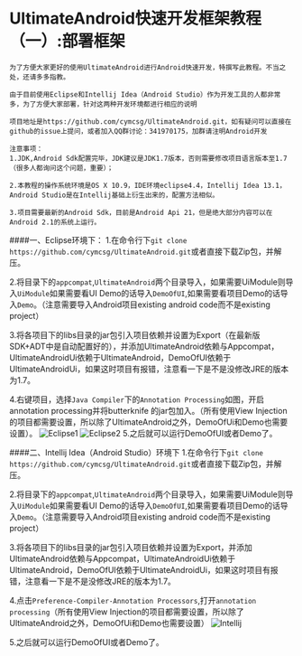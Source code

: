 UltimateAndroid快速开发框架教程（一）:部署框架
==========================
``为了方便大家更好的使用UltimateAndroid进行Android快速开发，特撰写此教程。不当之处，还请多多指教。`` 

``由于目前使用Eclipse和Intellij Idea（Android Studio）作为开发工具的人都非常多，为了方便大家部署，针对这两种开发环境都进行相应的说明``

``项目地址是https://github.com/cymcsg/UltimateAndroid.git，如有疑问可以直接在github的issue上提问，或者加入QQ群讨论：341970175，加群请注明Android开发``

    注意事项：
    1.JDK,Android Sdk配置完毕，JDK建议是JDK1.7版本，否则需要修改项目语言版本至1.7（很多人都询问这个问题，重要）；
    
    2.本教程的操作系统环境是OS X 10.9，IDE环境eclipse4.4，Intellij Idea 13.1，Android Studio是在Intellij基础上衍生出来的，配置方法相似。
    
    3.项目需要最新的Android Sdk，目前是Android Api 21，但是绝大部分内容可以在Android 2.1的系统上运行。


####一、Eclipse环境下：
1.在命令行下```git clone https://github.com/cymcsg/UltimateAndroid.git```或者直接下载Zip包，并解压。

2.将目录下的``appcompat``,``UltimateAndroid``两个目录导入，如果需要UiModule则导入``UiModule``如果需要看UI Demo的话导入``DemoOfUI``,如果需要看项目Demo的话导入``Demo``。（注意需要导入Android项目existing android code而不是existing project）

3.将各项目下的libs目录的jar包引入项目依赖并设置为Export（在最新版SDK+ADT中是自动配置好的），并添加UltimateAndroid依赖与Appcompat，UltimateAndroidUi依赖于UltimateAndroid，DemoOfUI依赖于UltimateAndroidUi，如果这时项目有报错，注意看一下是不是没修改JRE的版本为1.7。

4.右键项目，选择``Java Compiler``下的``Annotation Processing``如图，开启annotation processing并将butterknife 的jar包加入。（所有使用View Injection的项目都需要设置，所以除了UltimateAndroid之外，DemoOfUi和Demo也需要设置）。
![Eclipse1](http://blog.marshalchen.com/images/eclipse1.png)
![Eclipse2](http://blog.marshalchen.com/images/eclipse2.png)
5.之后就可以运行DemoOfUI或者Demo了。


####二、Intellij Idea（Android Studio）环境下
1.在命令行下```git clone https://github.com/cymcsg/UltimateAndroid.git```或者直接下载Zip包，并解压。

2.将目录下的``appcompat``,``UltimateAndroid``两个目录导入，如果需要UiModule则导入``UiModule``如果需要看UI Demo的话导入``DemoOfUI``,如果需要看项目Demo的话导入``Demo``。（注意需要导入Android项目existing android code而不是existing project）

3.将各项目下的libs目录的jar包引入项目依赖并设置为Export，并添加UltimateAndroid依赖与Appcompat，UltimateAndroidUi依赖于UltimateAndroid，DemoOfUI依赖于UltimateAndroidUi，如果这时项目有报错，注意看一下是不是没修改JRE的版本为1.7。

4.点击``Preference-Compiler-Annotation Processors``,打开``annotation processing``（所有使用View Injection的项目都需要设置，所以除了UltimateAndroid之外，DemoOfUi和Demo也需要设置）
![Intellij](http://blog.marshalchen.com/images/intellij1.png)

5.之后就可以运行DemoOfUI或者Demo了。